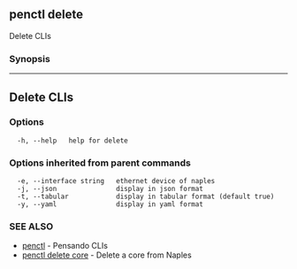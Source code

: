 ## penctl delete

Delete CLIs

### Synopsis



-------------
 Delete CLIs 
-------------


### Options

```
  -h, --help   help for delete
```

### Options inherited from parent commands

```
  -e, --interface string   ethernet device of naples
  -j, --json               display in json format
  -t, --tabular            display in tabular format (default true)
  -y, --yaml               display in yaml format
```

### SEE ALSO
* [penctl](penctl.md)	 - Pensando CLIs
* [penctl delete core](penctl_delete_core.md)	 - Delete a core from Naples

